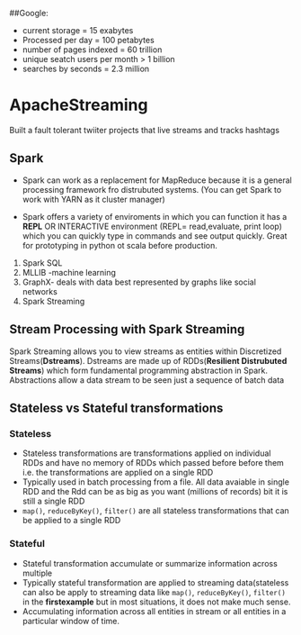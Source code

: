 ##Google:   
- current storage = 15 exabytes
- Processed per day = 100 petabytes
- number of pages indexed = 60 trillion
- unique seatch users per month > 1 billion
- searches by seconds = 2.3 million
  

# ApacheStreaming
Built a fault tolerant twiiter projects that live streams and tracks hashtags 
## Spark
- Spark can work as a replacement for MapReduce because it is a general processing framework fro distrubuted systems. (You can get Spark to work with YARN as it cluster manager)

- Spark offers a variety of enviroments in which you can function it has a **REPL** OR INTERACTIVE environment (REPL= read,evaluate, print loop) which you can quickly type in commands and see output quickly. Great for prototyping in python ot scala before production.
1. Spark SQL
2. MLLIB -machine learning
2. GraphX- deals with data best represented by graphs like social networks 
4. Spark Streaming

## Stream Processing with Spark Streaming 
Spark Streaming allows you to view streams as entities within Discretized Streams(**Dstreams**). Dstreams are made up of RDDs(**Resilient Distrubuted Streams**) which form fundamental programming abstraction in Spark. Abstractions allow a data stream to be seen just a sequence of batch data
## Stateless vs Stateful transformations 

### Stateless
- Stateless transformations are transformations applied on individual RDDs and have no memory of RDDs which passed before before them i.e. the transformations are applied on a single RDD
- Typically used in batch processing from a file. All data avaiable in single RDD and the Rdd can be as big as you want (millions of records) bit it is still a single RDD
- `map()`, `reduceByKey()`, `filter()`  are all stateless transformations that can be applied to a single RDD

### Stateful 
- Stateful transformation accumulate or summarize information across multiple
- Typically stateful transformation are applied to streaming data(stateless can also be apply to streaming data like `map()`, `reduceByKey()`, `filter()` in the **firstexample** but in most situations, it does not make much sense. 
- Accumulating information across all entities in stream or all entities in a particular window of time. 


